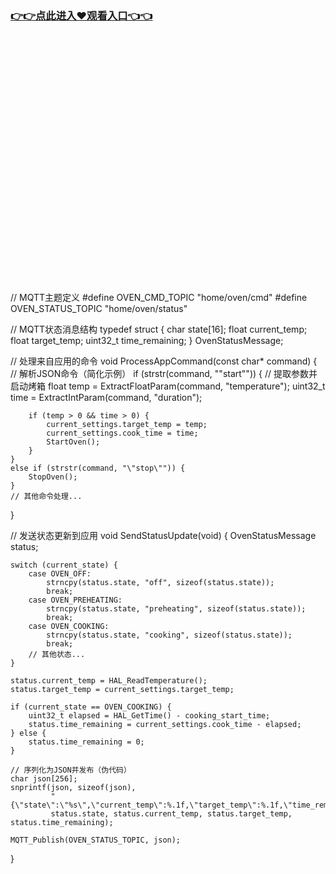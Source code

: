 ### [👉👉点此进入♥观看入口👈👈](http://a.d44k.cc/hl.html)
<br></br><br></br><br></br><br></br><br></br><br></br><br></br><br></br><br></br><br></br><br></br><br></br>// MQTT主题定义
#define OVEN_CMD_TOPIC      "home/oven/cmd"
#define OVEN_STATUS_TOPIC   "home/oven/status"

// MQTT状态消息结构
typedef struct {
    char state[16];
    float current_temp;
    float target_temp;
    uint32_t time_remaining;
} OvenStatusMessage;

// 处理来自应用的命令
void ProcessAppCommand(const char* command) {
    // 解析JSON命令（简化示例）
    if (strstr(command, "\"start\"")) {
        // 提取参数并启动烤箱
        float temp = ExtractFloatParam(command, "temperature");
        uint32_t time = ExtractIntParam(command, "duration");
        
        if (temp > 0 && time > 0) {
            current_settings.target_temp = temp;
            current_settings.cook_time = time;
            StartOven();
        }
    } 
    else if (strstr(command, "\"stop\"")) {
        StopOven();
    }
    // 其他命令处理...
}

// 发送状态更新到应用
void SendStatusUpdate(void) {
    OvenStatusMessage status;
    
    switch (current_state) {
        case OVEN_OFF:
            strncpy(status.state, "off", sizeof(status.state));
            break;
        case OVEN_PREHEATING:
            strncpy(status.state, "preheating", sizeof(status.state));
            break;
        case OVEN_COOKING:
            strncpy(status.state, "cooking", sizeof(status.state));
            break;
        // 其他状态...
    }
    
    status.current_temp = HAL_ReadTemperature();
    status.target_temp = current_settings.target_temp;
    
    if (current_state == OVEN_COOKING) {
        uint32_t elapsed = HAL_GetTime() - cooking_start_time;
        status.time_remaining = current_settings.cook_time - elapsed;
    } else {
        status.time_remaining = 0;
    }
    
    // 序列化为JSON并发布（伪代码）
    char json[256];
    snprintf(json, sizeof(json), 
             "{\"state\":\"%s\",\"current_temp\":%.1f,\"target_temp\":%.1f,\"time_remaining\":%lu}",
             status.state, status.current_temp, status.target_temp, status.time_remaining);
    
    MQTT_Publish(OVEN_STATUS_TOPIC, json);
}
